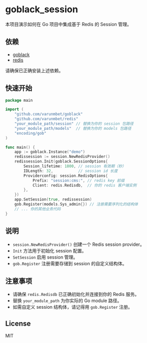 # goblack_session

本项目演示如何在 Go 项目中集成基于 Redis 的 Session 管理。

## 依赖
- [goblack](https://github.com/varunmbet/goblack)
- [redis](https://github.com/varunmbet/redis)

请确保已正确安装上述依赖。

## 快速开始

```go
package main

import (
    "github.com/varunmbet/goblack"
    "github.com/varunmbet/redis"
    "your_module_path/session" // 替换为你的 session 包路径
    "your_module_path/models"  // 替换为你的 models 包路径
    "encoding/gob"
)

func main() {
    app := goblack.Instance("demo")
    redissession := session.NewRedisProvider()
    redissession.Init(goblack.SessionOptions{
        Session_lifetime: 1800, // session 有效期（秒）
        IDLength: 32,           // session id 长度
        Providerconfig: session.RedisOptions{
            Prefix: "session:cms:", // redis key 前缀
            Client: redis.Redisdb,  // 你的 redis 客户端实例
        },
    })
    app.SetSession(true, redissession)
    gob.Register(models.Sys_admin{}) // 注册需要序列化的结构体
    // ... 你的其他业务代码
}
```

## 说明
- `session.NewRedisProvider()` 创建一个 Redis session provider。
- `Init` 方法用于初始化 session 配置。
- `SetSession` 启用 session 管理。
- `gob.Register` 注册需要存储到 session 的自定义结构体。

## 注意事项
- 请确保 `redis.Redisdb` 已正确初始化并连接到你的 Redis 服务。
- 替换 `your_module_path` 为你实际的 Go module 路径。
- 如需自定义 session 结构体，请记得用 `gob.Register` 注册。

## License
MIT 